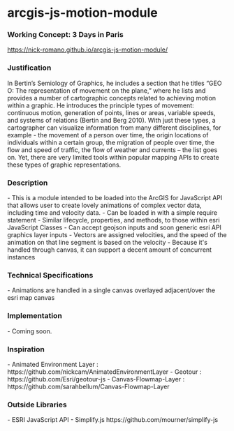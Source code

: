 # arcgis-js-motion-module

<h3>Working Concept: 3 Days in Paris</h3>
<a href="https://nick-romano.github.io/arcgis-js-motion-module/">https://nick-romano.github.io/arcgis-js-motion-module/</a>

<h3>Justification</h3>
In Bertin’s Semiology of Graphics, he includes a section that he titles “GEO O: The representation of movement on the plane,” where he lists and provides a number of cartographic concepts related to achieving motion within a graphic. He introduces the principle types of movement: continuous motion, generation of points, lines or areas, variable speeds, and systems of relations (Bertin and Berg 2010). With just these types, a cartographer can visualize information from many different disciplines, for example - the movement of a person over time, the origin locations of individuals within a certain group, the migration of people over time, the flow and speed of traffic, the flow of weather and currents – the list goes on. Yet, there are very limited tools within popular mapping APIs to create these types of graphic representations. 

<h3> Description </h3>
- This is a module intended to be loaded into the ArcGIS for JavaScript API that allows user to create lovely animations of complex vector data, including time and velocity data.
- Can be loaded in with a simple require statement
- Similar lifecycle, properties, and methods, to those within esri JavaScript Classes
- Can accept geojson inputs and soon generic esri API graphics layer inputs
- Vectors are assigned velocities, and the speed of the animation on that line segment is based on the velocity
- Because it's handled through canvas, it can support a decent amount of concurrent instances

<h3> Technical Specifications </h3>
- Animations are handled in a single canvas overlayed adjacent/over the esri map canvas


<h3>Implementation</h3>
- Coming soon.

<h3>Inspiration</h3>
- Animated Environment Layer : https://github.com/nickcam/AnimatedEnvironmentLayer
- Geotour : https://github.com/Esri/geotour-js
- Canvas-Flowmap-Layer : https://github.com/sarahbellum/Canvas-Flowmap-Layer

<h3> Outside Libraries</h3>
- ESRI JavaScript API
- Simplify.js https://github.com/mourner/simplify-js